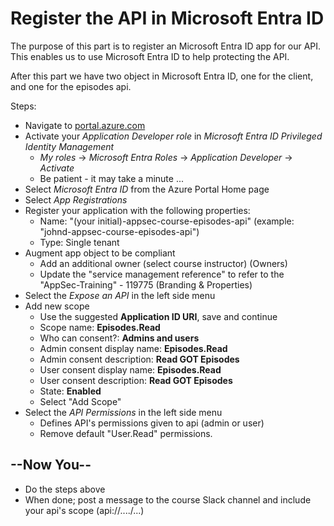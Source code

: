 # Register the API in Microsoft Entra ID

The purpose of this part is to register an Microsoft Entra ID app for our API. This enables us to use Microsoft Entra ID to help protecting the API.

After this part we have two object in Microsoft Entra ID, one for the client, and one for the episodes api.


Steps:
* Navigate to [portal.azure.com](https://portal.azure.com)
* Activate your _Application Developer role_ in _Microsoft Entra ID Privileged Identity Management_
  * _My roles_ -> _Microsoft Entra Roles_ -> _Application Developer_ -> _Activate_
  * Be patient - it may take a minute ...
* Select _Microsoft Entra  ID_ from the Azure Portal Home page
* Select _App Registrations_
* Register your application with the following properties:
  * Name: "(your initial)-appsec-course-episodes-api" (example: "johnd-appsec-course-episodes-api")
  * Type: Single tenant
* Augment app object to be compliant
  * Add an additional owner (select course instructor) (Owners)
  * Update the "service management reference" to refer to the "AppSec-Training" - 119775 (Branding & Properties)
* Select the _Expose an API_ in the left side menu
* Add new scope
  * Use the suggested **Application ID URI**, save and continue
  * Scope name: **Episodes.Read**
  * Who can consent?: **Admins and users**
  * Admin consent display name: **Episodes.Read**
  * Admin consent description: **Read GOT Episodes**
  * User consent display name: **Episodes.Read**
  * User consent description: **Read GOT Episodes**
  * State: **Enabled**
  * Select "Add Scope"
* Select the _API Permissions_ in the left side menu
  * Defines API's permissions given to api (admin or user)
  * Remove default "User.Read" permissions.

## --Now You--

* Do the steps above
* When done; post a message to the course Slack channel and include your api's scope (api://..../...)

